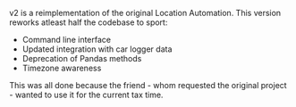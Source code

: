 v2 is a reimplementation of the original Location Automation. This version reworks atleast half the codebase to sport:
 
 - Command line interface
 - Updated integration with car logger data
 - Deprecation of Pandas methods
 - Timezone awareness

This was all done because the friend - whom requested the original project - wanted to use it for the current tax time.